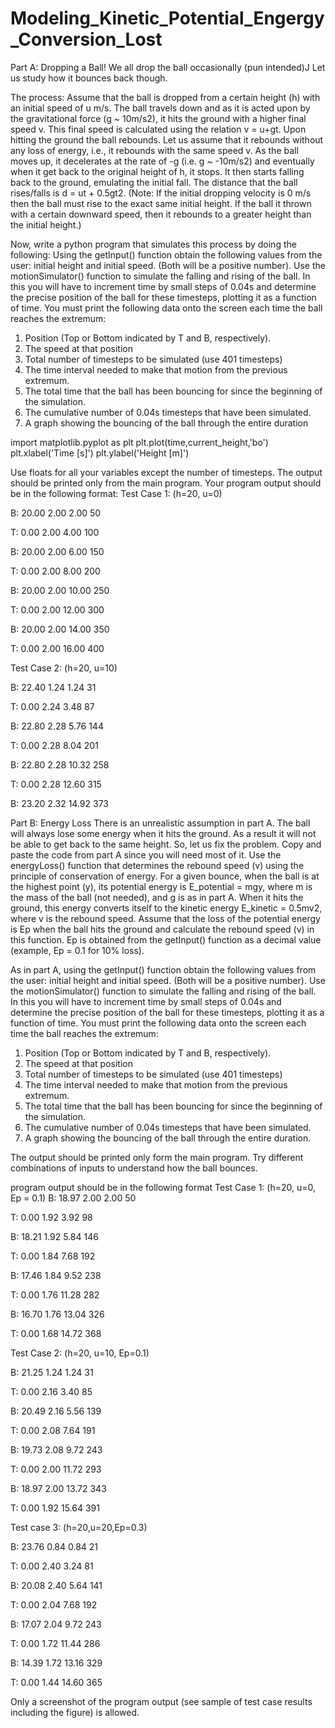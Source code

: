 # Modeling_Kinetic_Potential_Engergy_Conversion_Lost

Part A: Dropping a Ball!
We all drop the ball occasionally (pun intended)J Let us study how it bounces back though.

The process: Assume that the ball is dropped from a certain height (h) with an initial speed of u m/s. The
ball travels down and as it is acted upon by the gravitational force (g ~ 10m/s2), it hits the ground with a
higher final speed v. This final speed is calculated using the relation v = u+gt. Upon hitting the ground the
ball rebounds. Let us assume that it rebounds without any loss of energy, i.e., it rebounds with the same
speed v. As the ball moves up, it decelerates at the rate of -g (i.e. g ~ -10m/s2) and eventually when it get
back to the original height of h, it stops. It then starts falling back to the ground, emulating the initial fall.
The distance that the ball rises/falls is d = ut + 0.5gt2. (Note: If the initial dropping velocity is 0 m/s then
the ball must rise to the exact same initial height. If the ball it thrown with a certain downward speed,
then it rebounds to a greater height than the initial height.)

Now, write a python program that simulates this process by doing the following: Using the getInput()
function obtain the following values from the user: initial height and initial speed. (Both will be a
positive number). Use the motionSimulator() function to simulate the falling and rising of the ball. In
this you will have to increment time by small steps of 0.04s and determine the precise position of the
ball for these timesteps, plotting it as a function of time. You must print the following data onto the
screen each time the ball reaches the extremum:

1. Position (Top or Bottom indicated by T and B, respectively).
2. The speed at that position
3. Total number of timesteps to be simulated (use 401 timesteps)
4. The time interval needed to make that motion from the previous extremum.
5. The total time that the ball has been bouncing for since the beginning of the simulation.
6. The cumulative number of 0.04s timesteps that have been simulated.
7. A graph showing the bouncing of the ball through the entire duration

import matplotlib.pyplot as plt
plt.plot(time,current_height,'bo')
plt.xlabel('Time [s]')
plt.ylabel('Height [m]')

Use floats for all your variables except the number of timesteps. The output should be printed only
from the main program. Your program output should be in the following format:
Test Case 1: (h=20, u=0)


B: 20.00 2.00 2.00 50

T: 0.00 2.00 4.00 100

B: 20.00 2.00 6.00 150

T: 0.00 2.00 8.00 200

B: 20.00 2.00 10.00 250

T: 0.00 2.00 12.00 300

B: 20.00 2.00 14.00 350

T: 0.00 2.00 16.00 400

Test Case 2: (h=20, u=10)

B: 22.40 1.24 1.24 31

T: 0.00 2.24 3.48 87

B: 22.80 2.28 5.76 144

T: 0.00 2.28 8.04 201

B: 22.80 2.28 10.32 258

T: 0.00 2.28 12.60 315

B: 23.20 2.32 14.92 373


Part B: Energy Loss
There is an unrealistic assumption in part A. The ball will always lose some energy when it hits the ground.
As a result it will not be able to get back to the same height. So, let us fix the problem. Copy and paste the
code from part A since you will need most of it. Use the energyLoss() function that determines the
rebound speed (v) using the principle of conservation of energy. For a given bounce, when the ball is at
the highest point (y), its potential energy is E_potential = mgy, where m is the mass of the ball (not
needed), and g is as in part A. When it hits the ground, this energy converts itself to the kinetic energy
E_kinetic = 0.5mv2, where v is the rebound speed. Assume that the loss of the potential energy is Ep when
the ball hits the ground and calculate the rebound speed (v) in this function. Ep is obtained from the
getInput() function as a decimal value (example, Ep = 0.1 for 10% loss).

As in part A, using the getInput() function obtain the following values from the user: initial height and
initial speed. (Both will be a positive number). Use the motionSimulator() function to simulate the falling
and rising of the ball. In this you will have to increment time by small steps of 0.04s and determine the
precise position of the ball for these timesteps, plotting it as a function of time. You must print the
following data onto the screen each time the ball reaches the extremum:
1. Position (Top or Bottom indicated by T and B, respectively).
2. The speed at that position
3. Total number of timesteps to be simulated (use 401 timesteps)
4. The time interval needed to make that motion from the previous extremum.
5. The total time that the ball has been bouncing for since the beginning of the simulation.
6. The cumulative number of 0.04s timesteps that have been simulated.
7. A graph showing the bouncing of the ball through the entire duration.

The output should be printed only form the main program. Try different combinations of inputs to
understand how the ball bounces. 

program output should be in the following format
Test Case 1: (h=20, u=0, Ep = 0.1)
B: 18.97 2.00 2.00 50

T: 0.00 1.92 3.92 98

B: 18.21 1.92 5.84 146

T: 0.00 1.84 7.68 192

B: 17.46 1.84 9.52 238

T: 0.00 1.76 11.28 282

B: 16.70 1.76 13.04 326

T: 0.00 1.68 14.72 368

Test Case 2: (h=20, u=10, Ep=0.1)

B: 21.25 1.24 1.24 31

T: 0.00 2.16 3.40 85

B: 20.49 2.16 5.56 139

T: 0.00 2.08 7.64 191

B: 19.73 2.08 9.72 243

T: 0.00 2.00 11.72 293

B: 18.97 2.00 13.72 343

T: 0.00 1.92 15.64 391

Test case 3: (h=20,u=20,Ep=0.3)

B: 23.76 0.84 0.84 21

T: 0.00 2.40 3.24 81

B: 20.08 2.40 5.64 141

T: 0.00 2.04 7.68 192

B: 17.07 2.04 9.72 243

T: 0.00 1.72 11.44 286

B: 14.39 1.72 13.16 329

T: 0.00 1.44 14.60 365

Only a screenshot of the program output (see sample of test case results including the figure) is allowed.
